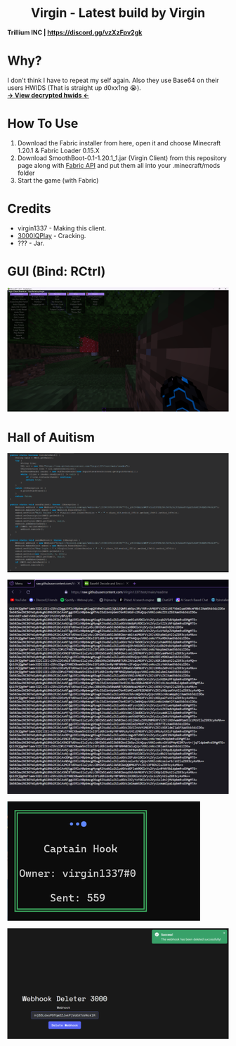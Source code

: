 <h1 align="center">Virgin - Latest build by Virgin</h1>

**Trillium INC | https://discord.gg/vzXzFpv2gk**

# Why?
I don't think I have to repeat my self again. Also they use Base64 on their users HWIDS (That is straight up d0xx1ng 😭). <br>
[**-> View decrypted hwids <-**](https://paste.fo/raw/763b731d3bc7)

[1]: https://github.com/3000IQPlay
[2]: https://github.com/ethaanol

# How To Use

1. Download the Fabric installer from here, open it and choose Minecraft 1.20.1 & Fabric Loader 0.15.X
2. Download SmoothBoot-0.1-1.20.1_1.jar (Virgin Client) from this repository page along with [Fabric API](https://modrinth.com/mod/fabric-api/version/0.92.0+1.20.1) and put them all into your .minecraft/mods folder
3. Start the game (with Fabric)

# Credits
- virgin1337 - Making this client.
- [3000IQPlay][1] - Cracking.
- ??? - Jar.

# GUI (Bind: RCtrl)

![image](https://github.com/WS-External-Cloud/Readme-Assets/blob/main/virgin-gui3.png?raw=true)

# Hall of Auitism

![image](https://github.com/WS-External-Cloud/Readme-Assets/blob/main/virgin-hoss.png?raw=true)

![image](https://github.com/WS-External-Cloud/Readme-Assets/blob/main/virgin-hoss2.png?raw=true)

![image](https://github.com/WS-External-Cloud/Readme-Assets/blob/main/virgin-hoss3.png?raw=true)

![image](https://github.com/WS-External-Cloud/Readme-Assets/blob/main/virgin-hoss4.png?raw=true)

